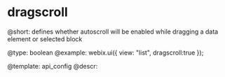 dragscroll
=============

@short:
	defines whether autoscroll will be enabled while dragging a data element or selected block

@type: boolean
@example:
webix.ui({
    view: "list",
    dragscroll:true
});


@template:	api_config
@descr:


